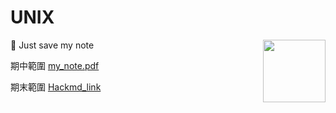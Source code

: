 # UNIX

:school: Just save my note 
<img align="right" src="https://media.giphy.com/media/v1.Y2lkPTc5MGI3NjExdjU5YmR4OWVtMms2OXlhMzRsZ2tieGY4dXRleWhkYWlhZjFnNW93NCZlcD12MV9pbnRlcm5hbF9naWZfYnlfaWQmY3Q9cw/muRCfzb9gwPDX95Fkn/giphy.gif" width="100"/>

期中範圍 [my_note.pdf](my_note.pdf)

期末範圍 [Hackmd_link](https://hackmd.io/DFKtmqVITTuBFRusOdmHiQ)



